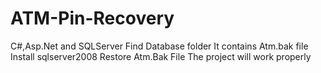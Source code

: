 # ATM-Pin-Recovery
C#,Asp.Net and SQLServer
Find Database folder
It contains Atm.bak file
Install sqlserver2008
Restore Atm.Bak File
The project will work properly
